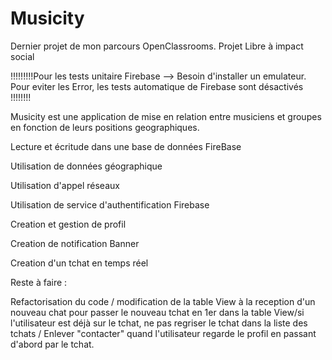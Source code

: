 # Musicity


Dernier projet de mon parcours OpenClassrooms. Projet Libre à impact social

!!!!!!!!!Pour les tests unitaire Firebase --> Besoin d'installer un emulateur. Pour eviter les Error, les tests automatique de Firebase sont désactivés !!!!!!!!


Musicity est une application de mise en relation entre musiciens et groupes en fonction de leurs positions geographiques.


Lecture et écritude dans une base de données FireBase

Utilisation de données géographique

Utilisation d'appel réseaux

Utilisation de service d'authentification Firebase

Creation et gestion de profil

Creation de notification Banner

Creation d'un tchat en temps réel 

Reste à faire :

Refactorisation du code / modification de la table View à la reception d'un nouveau chat pour passer le nouveau tchat en 1er dans la table View/si l'utilisateur est déjà sur le tchat, ne pas regriser le tchat dans la liste des tchats / Enlever "contacter" quand l'utilisateur regarde le profil en passant d'abord par le tchat. 
